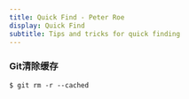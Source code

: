 ```yaml
---
title: Quick Find - Peter Roe
display: Quick Find
subtitle: Tips and tricks for quick finding
---
```


### Git清除缓存

```shell
$ git rm -r --cached
```

